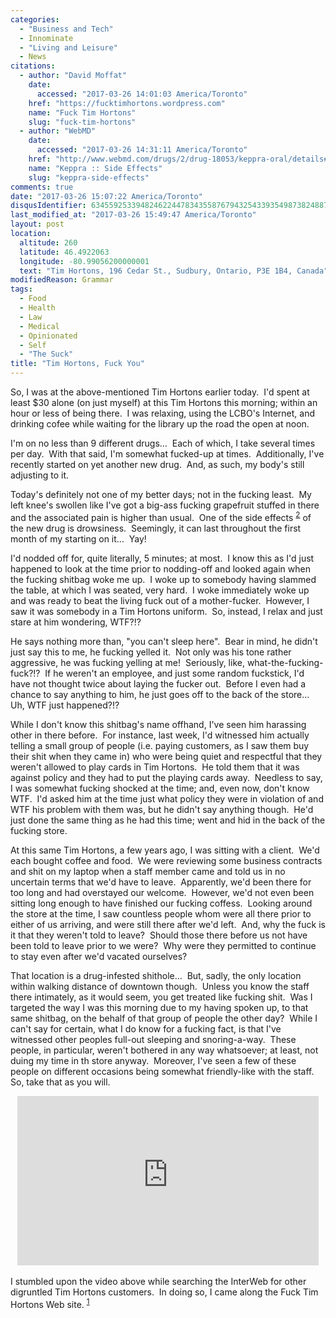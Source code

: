 ```yaml
---
categories:
  - "Business and Tech"
  - Innominate
  - "Living and Leisure"
  - News
citations:
  - author: "David Moffat"
    date:
      accessed: "2017-03-26 14:01:03 America/Toronto"
    href: "https://fucktimhortons.wordpress.com"
    name: "Fuck Tim Hortons"
    slug: "fuck-tim-hortons"
  - author: "WebMD"
    date:
      accessed: "2017-03-26 14:31:11 America/Toronto"
    href: "http://www.webmd.com/drugs/2/drug-18053/keppra-oral/details#side-effects"
    name: "Keppra :: Side Effects"
    slug: "keppra-side-effects"
comments: true
date: "2017-03-26 15:07:22 America/Toronto"
disqusIdentifier: 6345592533948246224478343558767943254339354987382488757556699336854957377377953899439868597236257662
last_modified_at: "2017-03-26 15:49:47 America/Toronto"
layout: post
location:
  altitude: 260
  latitude: 46.4922063
  longitude: -80.99056200000001
  text: "Tim Hortons, 196 Cedar St., Sudbury, Ontario, P3E 1B4, Canada"
modifiedReason: Grammar
tags:
  - Food
  - Health
  - Law
  - Medical
  - Opinionated
  - Self
  - "The Suck"
title: "Tim Hortons, Fuck You"
---
```


<p>
  So, I was at the above-mentioned Tim Hortons earlier today.&nbsp; I'd spent at least $30 alone (on just myself) at this Tim Hortons this morning; within an
  hour or less of being there.&nbsp; I was relaxing, using the LCBO's Internet, and drinking cofee while waiting for the library up the road the open at noon.
</p>
<!-- excerptBreak -->
<p>
  I'm on no less than 9 different drugs&hellip;&nbsp; Each of which, I take several times per day.&nbsp; With that said, I'm somewhat fucked-up at times.&nbsp;
  Additionally, I've recently started on yet another new drug.&nbsp; And, as such, my body's still adjusting to it.
</p>
<p>
  Today's definitely not one of my better days; not in the fucking least.&nbsp; My left knee's swollen like I've got a big-ass fucking grapefruit stuffed in
  there and the associated pain is higher than usual.&nbsp; One of the side effects
  <sup><a href="{{ site.url }}{{ page.url }}#cite-keppra-side-effects" rel="me" title="Keppra :: Side Effects">2</a></sup> of the new drug is drowsiness.&nbsp;
  Seemingly, it can last throughout the first month of my starting on it&hellip;&nbsp; Yay!
</p>
<p>
  I'd nodded off for, quite literally, 5 minutes; at most.&nbsp; I know this as I'd just happened to look at the time prior to nodding-off and looked again when
  the fucking shitbag woke me up.&nbsp; I woke up to somebody having slammed the table, at which I was seated, very hard.&nbsp; I woke immediately woke up and
  was ready to beat the living fuck out of a mother-fucker.&nbsp; However, I saw it was somebody in a Tim Hortons uniform.&nbsp; So, instead, I relax and just
  stare at him wondering, WTF?!?
</p>
<p>
  He says nothing more than, &quot;you can't sleep here&quot;.&nbsp; Bear in mind, he didn't just say this to me, he fucking yelled it.&nbsp; Not only was his
  tone rather aggressive, he was fucking yelling at me!&nbsp; Seriously, like, what-the-fucking-fuck?!?&nbsp; If he weren't an employee, and just some random
  fuckstick, I'd have not thought twice about laying the fucker out.&nbsp; Before I even had a chance to say anything to him, he just goes off to the back of
  the store&hellip;&nbsp; Uh, WTF just happened?!?
</p>
<p>
  While I don't know this shitbag's name offhand, I've seen him harassing other in there before.&nbsp; For instance, last week, I'd witnessed him actually
  telling a small group of people (i.e. paying customers, as I saw them buy their shit when they came in) who were being quiet and respectful that they weren't
  allowed to play cards in Tim Hortons.&nbsp; He told them that it was against policy and they had to put the playing cards away.&nbsp; Needless to say, I was
  somewhat fucking shocked at the time; and, even now, don't know WTF.&nbsp; I'd asked him at the time just what policy they were in violation of and WTF his
  problem with them was, but he didn't say anything though.&nbsp; He'd just done the same thing as he had this time; went and hid in the back of the fucking
  store.
</p>
<p>
  At this same Tim Hortons, a few years ago, I was sitting with a client.&nbsp; We'd each bought coffee and food.&nbsp; We were reviewing some business
  contracts and shit on my laptop when a staff member came and told us in no uncertain terms that we'd have to leave.&nbsp; Apparently, we'd been there for too
  long and had overstayed our welcome.&nbsp; However, we'd not even been sitting long enough to have finished our fucking coffess.&nbsp; Looking around the
  store at the time, I saw countless people whom were all there prior to either of us arriving, and were still there after we'd left.&nbsp; And, why the fuck is
  it that they weren't told to leave?&nbsp; Should those there before us not have been told to leave prior to we were?&nbsp; Why were they permitted to continue
  to stay even after we'd vacated ourselves?
</p>
<p>
  That location is a drug-infested shithole&hellip;&nbsp; But, sadly, the only location within walking distance of downtown though.&nbsp; Unless you know the
  staff there intimately, as it would seem, you get treated like fucking shit.&nbsp; Was I targeted the way I was this morning due to my having spoken up, to
  that same shitbag, on the behalf of that group of people the other day?&nbsp; While I can't say for certain, what I do know for a fucking fact, is that I've
  witnessed other peoples full-out sleeping and snoring-a-way.&nbsp; These people, in particular, weren't bothered in any way whatsoever; at least, not duing my
  time in th store anyway.&nbsp; Moreover, I've seen a few of these people on different occasions being somewhat friendly-like with the staff.&nbsp; So, take
  that as you will.
</p>
<p>
  <iframe
    allowfullscreen height="271" src="https://www.youtube-nocookie.com/embed/aUF-Bbf3iwg?rel=0"
    style="border: none; display: block; margin-left: auto; margin-right: auto;" width="482"></iframe>
  &nbsp;<br />
  I stumbled upon the video above while searching the InterWeb for other digruntled Tim Hortons customers.&nbsp; In doing so, I came along the Fuck Tim Hortons
  Web site. <sup><a href="{{ site.url }}{{ page.url }}#cite-fuck-tim-hortons" rel="me" title="Fuck Tim Hortons">1</a></sup>
</p>
